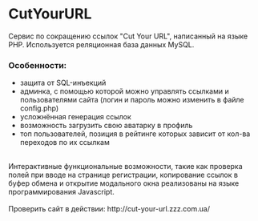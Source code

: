 # CutYourURL
Сервис по сокращению ссылок "Cut Your URL", написанный на языке PHP. Используется реляционная база данных MySQL.

### Особенности:
- защита от SQL-инъекций
- админка, с помощью которой можно управлять ссылками и пользователями сайта (логин и пароль можно изменить в файле config.php)
- усложнённая генерация ссылок
- возможность загрузить свою аватарку в профиль
- топ пользователей, позиция в рейтинге которых зависит от кол-ва переходов по их ссылкам 

<br />
Интерактивные функциональные возможности, такие как проверка полей при вводе на странице регистрации, копирование ссылок в буфер обмена и открытие модального окна реализованы на языке программирования Javascript.
<br /><br />
Проверить сайт в действии: http://cut-your-url.zzz.com.ua/
